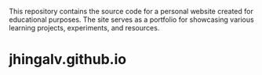 This repository contains the source code for a personal website created for educational purposes. The site serves as a portfolio for showcasing various learning projects, experiments, and resources.
# jhingalv.github.io
